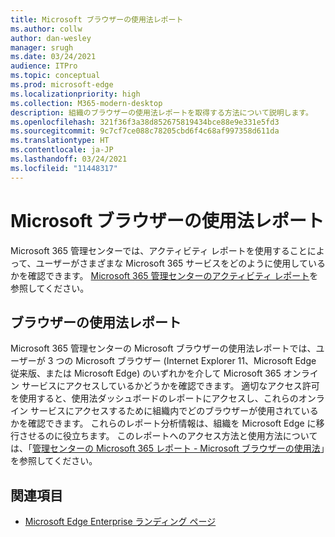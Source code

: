 ```yaml
---
title: Microsoft ブラウザーの使用法レポート
ms.author: collw
author: dan-wesley
manager: srugh
ms.date: 03/24/2021
audience: ITPro
ms.topic: conceptual
ms.prod: microsoft-edge
ms.localizationpriority: high
ms.collection: M365-modern-desktop
description: 組織のブラウザーの使用法レポートを取得する方法について説明します。
ms.openlocfilehash: 321f36f3a38d852675819434bce88e9e331e5fd3
ms.sourcegitcommit: 9c7cf7ce088c78205cbd6f4c68af997358d611da
ms.translationtype: HT
ms.contentlocale: ja-JP
ms.lasthandoff: 03/24/2021
ms.locfileid: "11448317"
---
```

# <a name="microsoft-browser-usage-report"></a>Microsoft ブラウザーの使用法レポート

Microsoft 365 管理センターでは、アクティビティ レポートを使用することによって、ユーザーがさまざまな Microsoft 365 サービスをどのように使用しているかを確認できます。 [Microsoft 365 管理センターのアクティビティ レポート](https://docs.microsoft.com/microsoft-365/admin/activity-reports/activity-reports?view=o365-worldwide)を参照してください。

## <a name="browser-usage-report"></a>ブラウザーの使用法レポート

Microsoft 365 管理センターの Microsoft ブラウザーの使用法レポートでは、ユーザーが 3 つの Microsoft ブラウザー (Internet Explorer 11、Microsoft Edge 従来版、または Microsoft Edge) のいずれかを介して Microsoft 365 オンライン サービスにアクセスしているかどうかを確認できます。 適切なアクセス許可を使用すると、使用法ダッシュボードのレポートにアクセスし、これらのオンライン サービスにアクセスするために組織内でどのブラウザーが使用されているかを確認できます。 これらのレポート分析情報は、組織を Microsoft Edge に移行させるのに役立ちます。 このレポートへのアクセス方法と使用方法については、「[管理センターの Microsoft 365 レポート - Microsoft ブラウザーの使用法](https://docs.microsoft.com/microsoft-365/admin/activity-reports/browser-usage-report?view=o365-worldwide)」を参照してください。

## <a name="see-also"></a>関連項目

- [Microsoft Edge Enterprise ランディング ページ](https://aka.ms/EdgeEnterprise)
